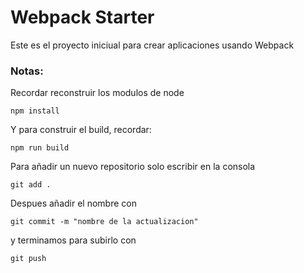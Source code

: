 # Webpack Starter

Este es el proyecto iniciual para crear aplicaciones usando Webpack


### Notas: 
Recordar reconstruir los modulos de node
```
npm install

```
Y para construir el build, recordar: 

```
npm run build 
```


Para añadir un nuevo repositorio solo escribir en la consola
```
git add .
```

Despues añadir el nombre con 
```
git commit -m "nombre de la actualizacion"

```

y terminamos para subirlo con 
``` 
git push

```